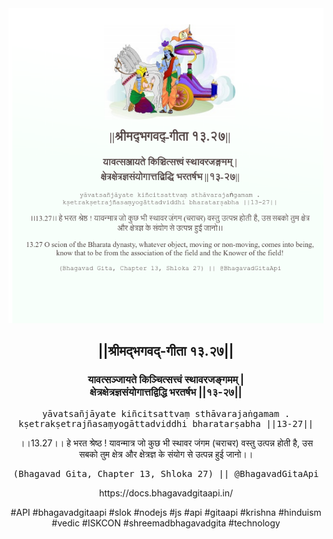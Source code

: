<img src="../../asset/BG_13_27.png"/>
<center><h2>||श्रीमद्‍भगवद्‍-गीता १३.२७||</h2>
<h3>यावत्सञ्जायते किञ्चित्सत्त्वं स्थावरजङ्गमम् |<br/>क्षेत्रक्षेत्रज्ञसंयोगात्तद्विद्धि भरतर्षभ ||१३-२७||</h3>
<pre>yāvatsañjāyate kiñcitsattvaṃ sthāvarajaṅgamam .<br/>kṣetrakṣetrajñasaṃyogāttadviddhi bharatarṣabha ||13-27||</pre>
<p>।।13.27।। हे भरत श्रेष्ठ ! यावन्मात्र जो कुछ भी स्थावर जंगम (चराचर) वस्तु उत्पन्न होती है, उस सबको तुम क्षेत्र और क्षेत्रज्ञ के संयोग से उत्पन्न हुई जानो।।</p>
<pre>(Bhagavad Gita, Chapter 13, Shloka 27) || @BhagavadGitaApi</pre><p>https://docs.bhagavadgitaapi.in/</p><p>#API #bhagavadgitaapi #slok #nodejs #js #api #gitaapi #krishna #hinduism #vedic #ISKCON #shreemadbhagavadgita #technology</p></center>